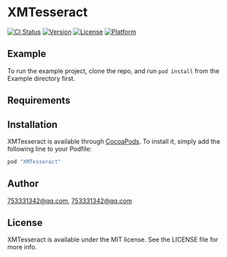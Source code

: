 # XMTesseract

[![CI Status](http://img.shields.io/travis/753331342@qq.com/XMTesseract.svg?style=flat)](https://travis-ci.org/753331342@qq.com/XMTesseract)
[![Version](https://img.shields.io/cocoapods/v/XMTesseract.svg?style=flat)](http://cocoapods.org/pods/XMTesseract)
[![License](https://img.shields.io/cocoapods/l/XMTesseract.svg?style=flat)](http://cocoapods.org/pods/XMTesseract)
[![Platform](https://img.shields.io/cocoapods/p/XMTesseract.svg?style=flat)](http://cocoapods.org/pods/XMTesseract)

## Example

To run the example project, clone the repo, and run `pod install` from the Example directory first.

## Requirements

## Installation

XMTesseract is available through [CocoaPods](http://cocoapods.org). To install
it, simply add the following line to your Podfile:

```ruby
pod "XMTesseract"
```

## Author

753331342@qq.com, 753331342@qq.com

## License

XMTesseract is available under the MIT license. See the LICENSE file for more info.

